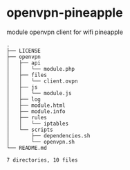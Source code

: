 # openvpn-pineapple
module openvpn client for wifi pineapple

```
.
├── LICENSE
├── openvpn
│   ├── api
│   │   └── module.php
│   ├── files
│   │   └── client.ovpn
│   ├── js
│   │   └── module.js
│   ├── log
│   ├── module.html
│   ├── module.info
│   ├── rules
│   │   └── iptables
│   └── scripts
│       ├── dependencies.sh
│       └── openvpn.sh
└── README.md

7 directories, 10 files
```
